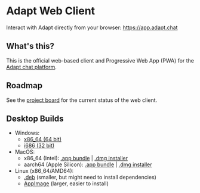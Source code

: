 # Adapt Web Client

Interact with Adapt directly from your browser: https://app.adapt.chat

## What's this? 

This is the official web-based client and Progressive Web App (PWA) for the [Adapt chat platform](https://adapt.chat). 

## Roadmap

See the [project board](https://github.com/orgs/AdaptChat/projects/2/views/4?layout=board) for the current status of the
web client.

## Desktop Builds

- Windows:
  - [x86_64 (64 bit)](https://download.adapt.chat/webclient/windows-x86_64/Adapt-setup.exe)
  - [i686 (32 bit)](https://download.adapt.chat/webclient/windows-i686/Adapt-setup.exe)
- MacOS:
  - x86_64 (Intel): [.app bundle](https://download.adapt.chat/webclient/darwin-x86_64/Adapt.app.zip) | [.dmg installer](https://download.adapt.chat/webclient/darwin-x86_64/Adapt-installer.dmg)
  - aarch64 (Apple Silicon): [.app bundle](https://download.adapt.chat/webclient/darwin-aarch64/Adapt.app.zip) | [.dmg installer](https://download.adapt.chat/webclient/darwin-aarch64/Adapt-installer.dmg)
- Linux (x86_64/AMD64):
  - [.deb](https://download.adapt.chat/webclient/linux-x86_64/Adapt.deb) (smaller, but might need to install dependencies)
  - [AppImage](https://download.adapt.chat/webclient/linux-x86_64/Adapt.AppImage) (larger, easier to install)
